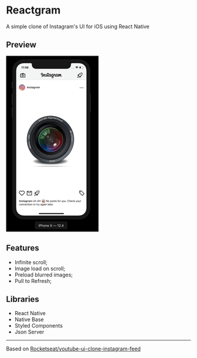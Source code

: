 # Reactgram
A simple clone of Instagram's UI for iOS using React Native

## Preview
![Preview](feed.gif)

## Features
- Infinite scroll;
- Image load on scroll;
- Preload blurred images;
- Pull to Refresh;

## Libraries
- React Native
- Native Base
- Styled Components
- Json Server

---
Based on [Rocketseat/youtube-ui-clone-instagram-feed](https://github.com/Rocketseat/youtube-ui-clone-instagram-feed)
